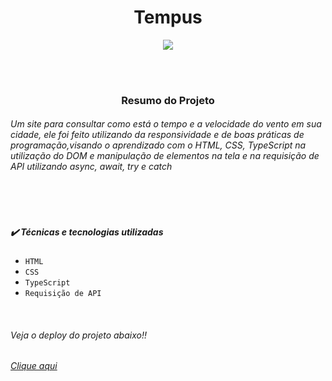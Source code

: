 <h1 align="center"> Tempus </h1>
<p align="center">
<img loading="lazy" src="http://img.shields.io/static/v1?label=STATUS&message=%20CONCLUIDO&color=GREEN&style=for-the-badge"/>
</p>
<br>
<br>
<h3 align="center">Resumo do Projeto</h3>
<h6>Um site para consultar como está o tempo e a velocidade do vento em sua cidade, ele foi feito utilizando da responsividade e de boas práticas de programação,visando o aprendizado com o HTML, CSS, TypeScript na utilização do DOM e manipulação de elementos na tela e na requisição de API utilizando async, await, try e catch</h6>
<br>
<br>
<h5>✔️ Técnicas e tecnologias utilizadas</h5>

- `HTML`
- `CSS`
- `TypeScript`
- `Requisição de API`


<br>
<h6>Veja o deploy do projeto abaixo!!</h6>
 <a href="https://tempus-fnovitchs-projects.vercel.app" target="_blank"><em>Clique aqui</em></a>
